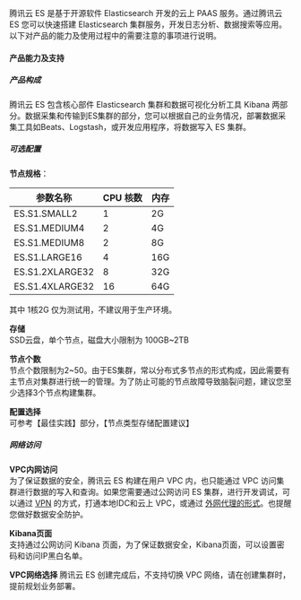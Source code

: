 
腾讯云 ES 是基于开源软件 Elasticsearch 开发的云上 PAAS 服务。通过腾讯云 ES 您可以快速搭建 Elasticsearch 集群服务，开发日志分析、数据搜索等应用。以下对产品的能力及使用过程中的需要注意的事项进行说明。

#### 产品能力及支持


##### 产品构成
腾讯云 ES 包含核心部件 Elasticsearch 集群和数据可视化分析工具 Kibana 两部分。数据采集和传输到ES集群的部分，您可以根据自己的业务情况，部署数据采集工具如Beats、Logstash，或开发应用程序，将数据写入 ES 集群。

##### 可选配置

**节点规格**：  

| 参数名称 | CPU 核数 | 内存 |
|---------|---------|---------|
| ES.S1.SMALL2 | 1 |	2G|
| ES.S1.MEDIUM4	| 2 |	4G |
| ES.S1.MEDIUM8	| 2 |	8G |
| ES.S1.LARGE16	| 4	| 16G |
| ES.S1.2XLARGE32	| 8 |	32G |
| ES.S1.4XLARGE32	| 16 |	64G |

其中 1核2G 仅为测试用，不建议用于生产环境。 

 
**存储**  
SSD云盘，单个节点，磁盘大小限制为 100GB~2TB


**节点个数**  
节点个数限制为2~50。由于ES集群，常以分布式多节点的形式构成，因此需要有主节点对集群进行统一的管理。为了防止可能的节点故障导致脑裂问题，建议您至少选择3个节点构建集群。


**配置选择**  
可参考【最佳实践】部分，【节点类型存储配置建议】

##### 网络访问

**VPC内网访问**  
为了保证数据的安全，腾讯云 ES 构建在用户 VPC 内，也只能通过 VPC 访问集群进行数据的写入和查询。如果您需要通过公网访问 ES 集群，进行开发调试，可以通过 [VPN](https://cloud.tencent.com/document/product/215/4956) 的方式，打通本地IDC和云上 VPC，或通过 [外网代理的形式](https://cloud.tencent.com/developer/article/1152363)。也提醒您做好数据安全防护。

**Kibana页面**  
支持通过公网访问 Kibana 页面，为了保证数据安全，Kibana页面，可以设置密码和访问IP黑白名单。


**VPC网络选择**
腾讯云 ES 创建完成后，不支持切换 VPC 网络，请在创建集群时，提前规划业务部署。
